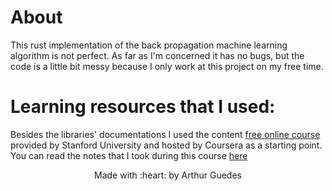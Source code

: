 # About
This rust implementation of the back propagation machine learning algorithm is not perfect.
As far as I'm concerned it has no bugs, but the code is a little bit messy because I only work at this project on my free time.

# Learning resources that I used:
Besides the libraries' documentations I used the content [free online course](https://www.coursera.org/learn/machine-learning) provided by Stanford University and hosted by Coursera as a starting point.
You can read the notes that I took during this course [here](resources/Back%20propagation.md)

<p align="center"> Made with :heart: by <bold>Arthur Guedes</bold>
</p>